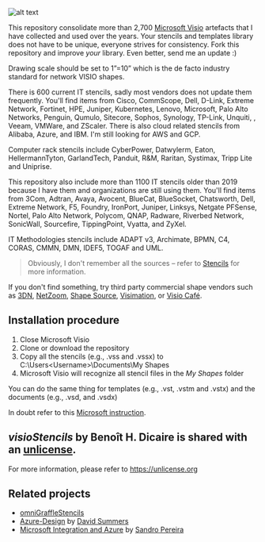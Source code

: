 ![alt text](https://github.com/bhdicaire/visioStencils/raw/main/logo.png "Logo")

This repository consolidate more than 2,700 [Microsoft Visio](https://www.microsoft.com/en-ca/microsoft-365/visio) artefacts that I have collected and used over the years. Your stencils and templates library does not have to be unique, everyone strives for consistency. Fork this repository and improve *your* library. Even better, send me an update :)

Drawing scale should be set to 1”=10” which is the de facto industry standard for network VISIO shapes.

There is 600 current IT stencils, sadly most vendors does not update them frequently. You'll find items from Cisco, CommScope, Dell, D-Link, Extreme Network, Fortinet, HPE, Juniper, Kubernetes, Lenovo, Microsoft, Palo Alto Networks, Penguin, Qumulo, Sitecore, Sophos, Synology, TP-Link, Unquiti, , Veeam, VMWare, and ZScaler. There is also cloud related stencils from Alibaba, Azure, and IBM. I'm still looking for AWS and GCP.

Computer rack stencils include CyberPower, Datwylerm, Eaton, HellermannTyton, GarlandTech, Panduit, R&M, Raritan, Systimax, Tripp Lite and Uniprise.
 
This repository also include more than 1100 IT stencils older than 2019 because I have them and organizations are still using them. You'll find items from 3Com, Adtran, Avaya, Avocent, BlueCat, BlueSocket, Chatsworth, Dell, Extreme Network, F5, Foundry, IronPort, Juniper, Linksys, Netgate PFSense, Nortel, Palo Alto Network, Polycom, QNAP, Radware, Riverbed Network, SonicWall, Sourcefire, TippingPoint, Vyatta, and ZyXel.

IT Methodologies stencils include ADAPT v3, Archimate, BPMN, C4, CORAS, CMMN, DMN, IDEF5, TOGAF and UML.

> Obviously, I don't remember all the sources – refer to [Stencils](stencils.md) for more information.

If you don't find something, try third party commercial shape vendors such as [3DN](https://3d-networking.com/3d-symbols/), [NetZoom](www.NetZoom.com), [Shape Source](www.shapesource.com), [Visimation](www.visimation.com), or [Visio Café](http://www.visiocafe.com/).

## Installation procedure

1. Close Microsoft Visio
2. Clone or download the repository
3. Copy all the stencils (e.g., .vss and .vssx) to C:\Users\<Username>\Documents\My Shapes
4. Microsoft Visio will recognize all stencil files in the _My Shapes_ folder

You can do the same thing for templates (e.g., .vst, .vstm and .vstx) and the documents (e.g., .vsd, and .vsdx)

In doubt refer to this [Microsoft instruction](https://support.microsoft.com/en-us/office/import-downloaded-stencils-74bbdce1-4872-4d5b-af4c-e93fa23f7008).

## _visioStencils_ by Benoît H. Dicaire is shared with an [unlicense](https://github.com/bhdicaire/visioStencils/raw/main/LICENSE).
For more information, please refer to <https://unlicense.org>

## Related projects
* [omniGraffleStencils](https://github.com/bhdicaire/omniGraffleStencils)
* [Azure-Design](https://github.com/David-Summers/Azure-Design) by [David Summers](https://twitter.com/xeeva_d3)
* [Microsoft Integration and Azure](https://github.com/sandroasp/Microsoft-Integration-and-Azure-Stencils-Pack-for-Visio) by [Sandro Pereira](https://blog.sandro-pereira.com/)
